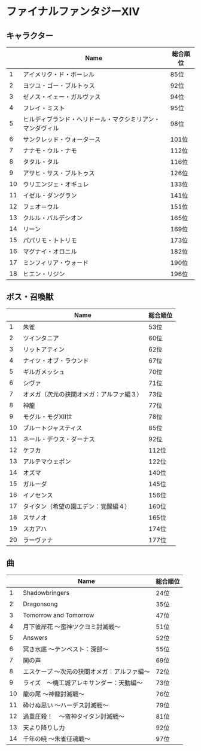 # ファイナルファンタジーXIV

## キャラクター
||Name|総合順位|
|-|-|-|
|1|アイメリク・ド・ボーレル|85位|
|2|ヨツユ・ゴー・ブルトゥス|92位|
|3|ゼノス・イェー・ガルヴァス|94位|
|4|フレイ・ミスト|95位|
|5|ヒルディブランド・ヘリドール・マクシミリアン・マンダヴィル|98位|
|6|サンクレッド・ウォータース|101位|
|7|ナナモ・ウル・ナモ|112位|
|8|タタル・タル|116位|
|9|アサヒ・サス・ブルトゥス|126位|
|10|ウリエンジェ・オギュレ|133位|
|11|イゼル・ダングラン|141位|
|12|フェオ＝ウル|151位|
|13|クルル・バルデシオン|165位|
|14|リーン|169位|
|15|パパリモ・トトリモ|173位|
|16|マグナイ・オロニル|182位|
|17|ミンフィリア・ウォード|190位|
|18|ヒエン・リジン|196位|

## ボス・召喚獣
||Name|総合順位|
|-|-|-|
|1|朱雀|53位|
|2|ツインタニア|60位|
|3|リットアティン|62位|
|4|ナイツ・オブ・ラウンド|67位|
|5|ギルガメッシュ|70位|
|6|シヴァ|71位|
|7|オメガ（次元の狭間オメガ：アルファ編３）|73位|
|8|神龍|77位|
|9|モグル・モグXII世|78位|
|10|ブルートジャスティス|85位|
|11|ネール・デウス・ダーナス|92位|
|12|ケフカ|112位|
|13|アルテマウェポン|122位|
|14|オズマ|140位|
|15|ガルーダ|145位|
|16|イノセンス|156位|
|17|タイタン（希望の園エデン：覚醒編４）|160位|
|18|スサノオ|165位|
|19|スカアハ|174位|
|20|ラーヴァナ|177位|

## 曲
||Name|総合順位|
|-|-|-|
|1|Shadowbringers|24位|
|2|Dragonsong|35位|
|3|Tomorrow and Tomorrow|47位|
|4|月下彼岸花 〜蛮神ツクヨミ討滅戦〜|51位|
|5|Answers|52位|
|6|冥き水底 〜テンペスト：深部〜|55位|
|7|鬨の声|69位|
|8|エスケープ 〜次元の狭間オメガ：アルファ編〜|72位|
|9|ライズ　～機工城アレキサンダー：天動編～|73位|
|10|龍の尾 〜神龍討滅戦〜|76位|
|11|砕けぬ思い 〜ハーデス討滅戦〜|79位|
|12|過重圧殺！　～蛮神タイタン討滅戦～|81位|
|13|天より降りし力|92位|
|14|千年の暁 〜朱雀征魂戦〜|97位|

